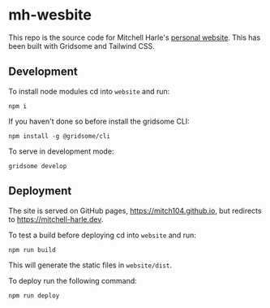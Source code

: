 # mh-wesbite
This repo is the source code for Mitchell Harle's [personal website](https://mitchell-harle.dev). This has been built with Gridsome and Tailwind CSS.

## Development
To install node modules cd into `website` and run:
```
npm i
```

If you haven't done so before install the gridsome CLI:
```
npm install -g @gridsome/cli
```

To serve in development mode:
```
gridsome develop
```

## Deployment
The site is served on GitHub pages, https://mitch104.github.io, but redirects to https://mitchell-harle.dev.

To test a build before deploying cd into `website` and run:
```
npm run build
```
This will generate the static files in `website/dist`.

To deploy run the following command:
```
npm run deploy
```

